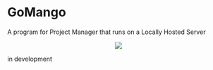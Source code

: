 # GoMango
A program for Project Manager that runs on a Locally Hosted Server

<p align="center" style="text-align: center">  
  <img src="https://user-images.githubusercontent.com/110062350/227233494-733cd872-b330-4463-a7ea-e07bff0c5dd8.png">
</p>

in development
